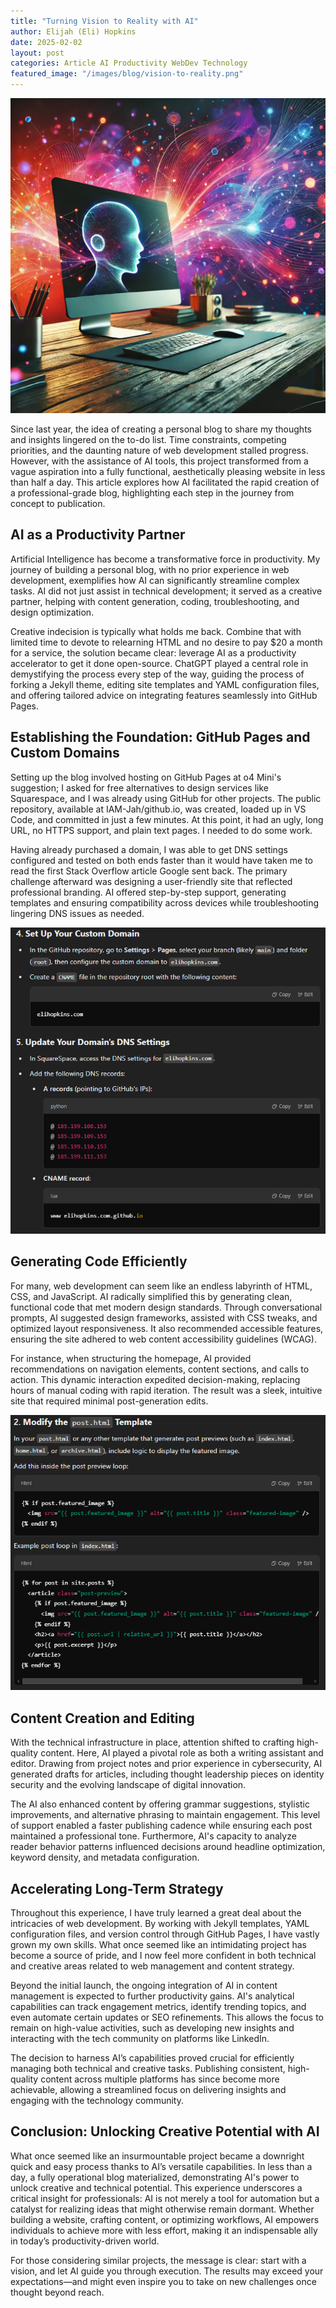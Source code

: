 ```yaml
---
title: "Turning Vision to Reality with AI"
author: Elijah (Eli) Hopkins
date: 2025-02-02
layout: post
categories: Article AI Productivity WebDev Technology
featured_image: "/images/blog/vision-to-reality.png"
---
```


![Turning Vision to Reality with AI](/images/blog/vision-to-reality.png)

Since last year, the idea of creating a personal blog to share my thoughts and insights lingered on the to-do list. Time constraints, competing priorities, and the daunting nature of web development stalled progress. However, with the assistance of AI tools, this project transformed from a vague aspiration into a fully functional, aesthetically pleasing website in less than half a day. This article explores how AI facilitated the rapid creation of a professional-grade blog, highlighting each step in the journey from concept to publication.

## AI as a Productivity Partner

Artificial Intelligence has become a transformative force in productivity. My journey of building a personal blog, with no prior experience in web development, exemplifies how AI can significantly streamline complex tasks. AI did not just assist in technical development; it served as a creative partner, helping with content generation, coding, troubleshooting, and design optimization.

Creative indecision is typically what holds me back. Combine that with limited time to devote to relearning HTML and no desire to pay $20 a month for a service, the solution became clear: leverage AI as a productivity accelerator to get it done open-source. ChatGPT played a central role in demystifying the process every step of the way, guiding the process of forking a Jekyll theme, editing site templates and YAML configuration files, and offering tailored advice on integrating features seamlessly into GitHub Pages.

## Establishing the Foundation: GitHub Pages and Custom Domains

Setting up the blog involved hosting on GitHub Pages at o4 Mini's suggestion; I asked for free alternatives to design services like Squarespace, and I was already using GitHub for other projects. The public repository, available at IAM-Jah/github.io, was created, loaded up in VS Code, and committed in just a few minutes. At this point, it had an ugly, long URL, no HTTPS support, and plain text pages. I needed to do some work.

Having already purchased a domain, I was able to get DNS settings configured and tested on both ends faster than it would have taken me to read the first Stack Overflow article Google sent back. The primary challenge afterward was designing a user-friendly site that reflected professional branding. AI offered step-by-step support, generating templates and ensuring compatibility across devices while troubleshooting lingering DNS issues as needed.

![ChatGPT assisting with DNS configuration](/images/blog/ai-dns-config.png)

## Generating Code Efficiently

For many, web development can seem like an endless labyrinth of HTML, CSS, and JavaScript. AI radically simplified this by generating clean, functional code that met modern design standards. Through conversational prompts, AI suggested design frameworks, assisted with CSS tweaks, and optimized layout responsiveness. It also recommended accessible features, ensuring the site adhered to web content accessibility guidelines (WCAG).

For instance, when structuring the homepage, AI provided recommendations on navigation elements, content sections, and calls to action. This dynamic interaction expedited decision-making, replacing hours of manual coding with rapid iteration. The result was a sleek, intuitive site that required minimal post-generation edits.

![ChatGPT assisting with logic adjustments](/images/blog/ai-template-modify.png)

## Content Creation and Editing

With the technical infrastructure in place, attention shifted to crafting high-quality content. Here, AI played a pivotal role as both a writing assistant and editor. Drawing from project notes and prior experience in cybersecurity, AI generated drafts for articles, including thought leadership pieces on identity security and the evolving landscape of digital innovation.

The AI also enhanced content by offering grammar suggestions, stylistic improvements, and alternative phrasing to maintain engagement. This level of support enabled a faster publishing cadence while ensuring each post maintained a professional tone. Furthermore, AI's capacity to analyze reader behavior patterns influenced decisions around headline optimization, keyword density, and metadata configuration.

## Accelerating Long-Term Strategy

Throughout this experience, I have truly learned a great deal about the intricacies of web development. By working with Jekyll templates, YAML configuration files, and version control through GitHub Pages, I have vastly grown my own skills. What once seemed like an intimidating project has become a source of pride, and I now feel more confident in both technical and creative areas related to web management and content strategy.

Beyond the initial launch, the ongoing integration of AI in content management is expected to further productivity gains. AI's analytical capabilities can track engagement metrics, identify trending topics, and even automate certain updates or SEO refinements. This allows the focus to remain on high-value activities, such as developing new insights and interacting with the tech community on platforms like LinkedIn.

The decision to harness AI’s capabilities proved crucial for efficiently managing both technical and creative tasks. Publishing consistent, high-quality content across multiple platforms has since become more achievable, allowing a streamlined focus on delivering insights and engaging with the technology community.

## Conclusion: Unlocking Creative Potential with AI

What once seemed like an insurmountable project became a downright quick and easy process thanks to AI’s versatile capabilities. In less than a day, a fully operational blog materialized, demonstrating AI's power to unlock creative and technical potential. This experience underscores a critical insight for professionals: AI is not merely a tool for automation but a catalyst for realizing ideas that might otherwise remain dormant. Whether building a website, crafting content, or optimizing workflows, AI empowers individuals to achieve more with less effort, making it an indispensable ally in today’s productivity-driven world.

For those considering similar projects, the message is clear: start with a vision, and let AI guide you through execution. The results may exceed your expectations—and might even inspire you to take on new challenges once thought beyond reach.